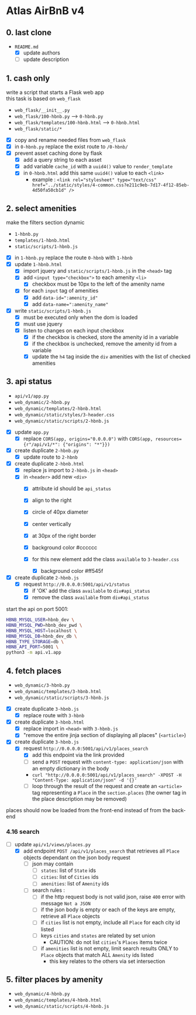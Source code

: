 # Atlas AirBnB v4

## 0. last clone

- `README.md`
	- [x] update authors
	- [ ] update description

## 1. cash only

write a script that starts a Flask web app\
this task is based on `web_flask`

- `web_flask/__init__.py`
- `web_flask/100-hbnb.py` --> `0-hbnb.py`
- `web_flask/templates/100-hbnb.html` --> `0-hbnb.html`
- `web_flask/static/*`

- [x] copy and rename needed files from `web_flask`
- [x] in `0-hbnb.py` replace the exist route to `/0-hbnb/`
- [x] prevent asset caching done by flask
	- [x] add a query string to each asset
	- [x] add variable `cache_id` with a `uuid4()` value to `render_template`
	- [x] in `0-hbnb.html` add this same `uuid4()` value to each `<link>`
		- example :
`<link
rel="stylesheet"
type="text/css"
href="../static/styles/4-common.css?e211c9eb-7d17-4f12-85eb-4d50fa50cb1d"
/>`

## 2. select amenities

make the filters section dynamic

- `1-hbnb.py`
- `templates/1-hbnb.html`
- `static/scripts/1-hbnb.js`

- [x] in `1-hbnb.py` replace the route `0-hbnb` with `1-hbnb`
- [x] update `1-hbnb.html`
	- [x] import jquery and `static/scripts/1-hbnb.js` in the `<head>` tag
	- [x] add `<input type="checkbox">` to each amenity `<li>`
		- [x] checkbox must be 10px to the left of the amenity name
	- [x] for each `input` tag of amenities
		- [x] add `data-id=":amenity_id"`
		- [x] add `data-name=":amenity_name"`

- [x] write `static/scripts/1-hbnb.js`
	- [x] must be executed only when the dom is loaded
	- [x] must use jquery
	- [x] listen to changes on each input checkbox
		- [x] if the checkbox is checked, store the amenity id in a variable
		- [x] if the checkbox is unchecked, remove the amenity id from a variable
		- [x] update the `h4` tag inside the `div` amenities with the list of
			  checked amenities

## 3. api status

- `api/v1/app.py`
- `web_dynamic/2-hbnb.py`
- `web_dynamic/templates/2-hbnb.html`
- `web_dynamic/static/styles/3-header.css`
- `web_dynamic/static/scripts/2-hbnb.js`

- [x] update `app.py`
	- [x] replace `CORS(app, origins="0.0.0.0")` with
		  `CORS(app, resources={r"/api/v1/*": {"origins": "*"}})`

- [x] create duplicate `2-hbnb.py`
	- [x] update route to `2-hbnb`

- [x] create duplicate `2-hbnb.html`
	- [x] replace js import to `2-hbnb.js` in `<head>`
	- [x] in `<header>` add new `<div>`
		- [x] attribute id should be `api_status`
		- [x] align to the right
		- [x] circle of 40px diameter
		- [x] center vertically
		- [x] at 30px of the right border
		- [x] background color #cccccc

		- [x] for this new element add the class `available` to `3-header.css`
			- [x] background color #ff545f

- [x] create duplicate `2-hbnb.js`
	- [x] request `http://0.0.0.0:5001/api/v1/status`
		- [x] if 'OK' add the class `available` to `div#api_status`
		- [x] remove the class `available` from `div#api_status`

start the api on port 5001:
```sh
HBNB_MYSQL_USER=hbnb_dev \
HBNB_MYSQL_PWD=hbnb_dev_pwd \
HBNB_MYSQL_HOST=localhost \
HBNB_MYSQL_DB=hbnb_dev_db \
HBNB_TYPE_STORAGE=db \
HBNB_API_PORT=5001 \
python3 -m api.v1.app
```

## 4. fetch places

- `web_dynamic/3-hbnb.py`
- `web_dynamic/templates/3-hbnb.html`
- `web_dynamic/static/scripts/3-hbnb.js`

- [x] create duplicate `3-hbnb.js`
	- [x] replace route with `3-hbnb`

- [x] create duplicate `3-hbnb.html`
	- [x] replace import in `<head>` with `3-hbnb.js`
	- [x] "remove the entire jinja section of displaying all places" (`<article>`)

- [x] create duplicate `3-hbnb.js`
	- [x] request `http://0.0.0.0:5001/api/v1/places_search`
		- [x] add this endpoint via the link provided
		- [ ] send a `POST` request with `content-type: application/json` with an
			  empty dictionary in the body
		- `curl "http://0.0.0.0:5001/api/v1/places_search" -XPOST -H "Content-Type: application/json" -d '{}'`
		- [ ] loop through the result of the request and create an `<article>` tag
			  representing a `Place` in the `section.places` (the owner tag in the
			  place description may be removed)

places should now be loaded from the front-end instead of from the back-end

### 4.16 search

- [ ] update `api/v1/views/places.py`
	- [x] add endpoint `POST /api/v1/places_search` that retrieves all `Place`
		  objects dependant on the json body request
		- [ ] json may contain
			- [ ] `states`: list of `State` ids
			- [ ] `cities`: list of `Cities` ids
			- [ ] `amenities`: list of `Amenity` ids
		- [ ] search rules :
			- [ ] if the http request body is not valid json, raise `400` error
				  with message `Not a JSON`
			- [ ] if the json body is empty or each of the keys are empty,
				  retrieve all `Place` objects
			- [ ] if `cities` list is not empty, include all `Place` for each city
				  id listed
			- [ ] keys `cities` and `states` are related by set union
				- CAUTION: do not list `cities`'s `Places` items twice
			- [ ] if `amenities` list is not empty, limit search results ONLY to
				  `Place` objects that match ALL `Amenity` ids listed
				- this key relates to the others via set intersection

## 5. filter places by amenity

- `web_dynamic/4-hbnb.py`
- `web_dynamic/templates/4-hbnb.html`
- `web_dynamic/static/scripts/4-hbnb.js`
